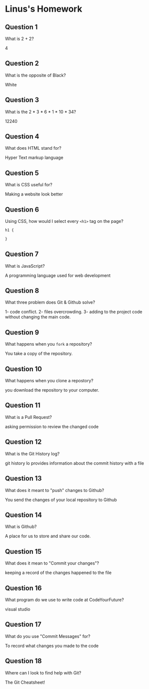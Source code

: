 # Linus's Homework

## Question 1

What is 2 + 2?

4 

## Question 2

What is the opposite of Black?

White

## Question 3

What is the  2 * 3 * 6 * 1 * 10 * 34?

12240

## Question 4 

What does HTML stand for?

Hyper Text markup language 

## Question 5

What is CSS useful for?

Making a website look better 

## Question 6

Using CSS, how would I select every `<h1>` tag on the page?

```css
h1 {

}
```

## Question 7

What is JavaScript?

A programming language used for web development 

## Question 8

What three problem does Git & Github solve?

1- code conflict. 
2- files overcrowding. 
3- adding to the project code without changing the main code.

## Question 9

What happens when you `fork` a repository?

You take a copy of the repository. 

## Question 10 

What happens when you clone a repostory?

you download the repository to your computer.

## Question 11

What is a Pull Request?

asking permission to review the changed code

## Question 12

What is the Git History log?

git history lo provides information about the commit history with a file

## Question 13

What does it meant to "push" changes to Github?

You send the changes of your local repository to Github

## Question 14

What is Github?

A place for us to store and share our code.

## Question 15

What does it mean to "Commit your changes"?

keeping a record of the changes happened to the file 
## Question 16

What program do we use to write code at CodeYourFuture?

visual studio 

## Question 17

What do you use "Commit Messages" for?

To record what changes you made to the code

## Question 18

Where can I look to find help with Git?

The Git Cheatsheet!
